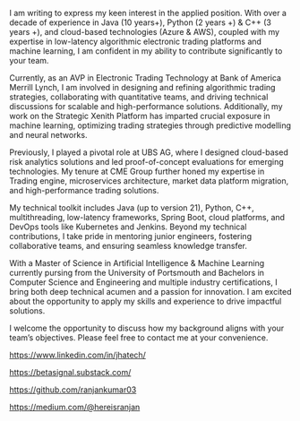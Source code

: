 I am writing to express my keen interest in the applied position. With over a decade of experience in Java (10 years+), Python (2 years +) & C++ (3 years +), and cloud-based technologies (Azure & AWS), coupled with my expertise in low-latency algorithmic electronic trading platforms and machine learning, I am confident in my ability to contribute significantly to your team.

Currently, as an AVP in Electronic Trading Technology at Bank of America Merrill Lynch, I am involved in designing and refining algorithmic trading strategies, collaborating with quantitative teams, and driving technical discussions for scalable and high-performance solutions. Additionally, my work on the Strategic Xenith Platform has imparted crucial exposure in machine learning, optimizing trading strategies through predictive modelling and neural networks.

Previously, I played a pivotal role at UBS AG, where I designed cloud-based risk analytics solutions and led proof-of-concept evaluations for emerging technologies. My tenure at CME Group further honed my expertise in Trading engine, microservices architecture, market data platform migration, and high-performance trading solutions.

My technical toolkit includes Java (up to version 21), Python, C++, multithreading, low-latency frameworks, Spring Boot, cloud platforms, and DevOps tools like Kubernetes and Jenkins. Beyond my technical contributions, I take pride in mentoring junior engineers, fostering collaborative teams, and ensuring seamless knowledge transfer.

With a Master of Science in Artificial Intelligence & Machine Learning currently pursing from the University of Portsmouth and Bachelors in Computer Science and Engineering and multiple industry certifications, I bring both deep technical acumen and a passion for innovation. I am excited about the opportunity to apply my skills and experience to drive impactful solutions.

I welcome the opportunity to discuss how my background aligns with your team’s objectives. Please feel free to contact me at your convenience.

https://www.linkedin.com/in/jhatech/

https://betasignal.substack.com/

https://github.com/ranjankumar03

https://medium.com/@hereisranjan
